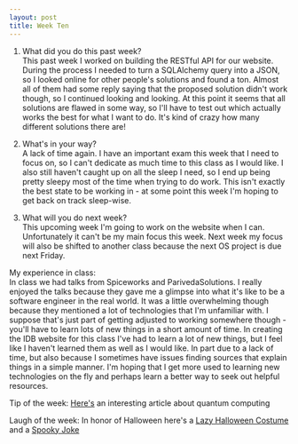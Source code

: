 ```yaml
---
layout: post
title: Week Ten
---
```


1. What did you do this past week?  
    This past week I worked on building the RESTful API for our website. During the process I needed to turn a SQLAlchemy query into a JSON, 
    so I looked online for other people's solutions and found a ton. Almost all of them had some reply saying that the proposed solution didn't work though,
    so I continued looking and looking. At this point it seems that all solutions are flawed in some way, so I'll have to test out which
    actually works the best for what I want to do. It's kind of crazy how many different solutions there are! 

2. What's in your way?  
    A lack of time again. I have an important exam this week that I need to focus on, so I can't dedicate as much time to this class as I would like. 
    I also still haven't caught up on all the sleep I need, so I end up being pretty sleepy most of the time when trying to do work. This
    isn't exactly the best state to be working in - at some point this week I'm hoping to get back on track sleep-wise. 

3. What will you do next week?  
    This upcoming week I'm going to work on the website when I can. Unfortunately it can't be my main focus this week. Next week my focus will
    also be shifted to another class because the next OS project is due next Friday. 
    
My experience in class:  
    In class we had talks from Spiceworks and ParivedaSolutions. I really enjoyed the talks because they gave me a glimpse into what it's like to 
    be a software engineer in the real world. It was a little overwhelming though because they mentioned a lot of technologies that I'm unfamiliar with.
    I suppose that's just part of getting adjusted to working somewhere though - you'll have to learn lots of new things in a short amount of time. 
    In creating the IDB website for this class I've had to learn a lot of new things, but I feel like I haven't learned them as well as I would like.
    In part due to a lack
    of time, but also because I sometimes have issues finding sources that explain things in a simple manner. I'm hoping that I get more
    used to learning new technologies on the fly and perhaps learn a better way to seek out helpful resources. 
    
Tip of the week:  [Here's](https://www.sciencedaily.com/releases/2016/08/160803140137.htm) an interesting article about quantum computing

Laugh of the week:  In honor of Halloween here's a [Lazy Halloween Costume](http://imgur.com/DIdgwm4) and 
a [Spooky Joke](https://i.reddituploads.com/498aa6f3b85b4bb1a75468290bee145a?fit=max&h=1536&w=1536&s=e538fafca4d1db24002a1e699e667920)
